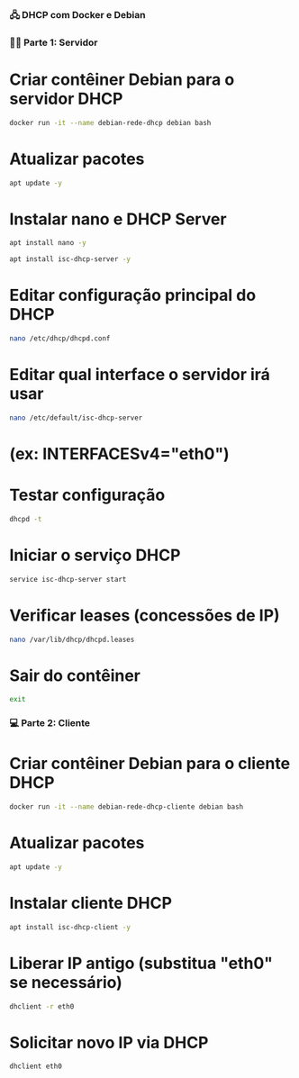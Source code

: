 ### 🖧 DHCP com Docker e Debian

### 👨‍💻 Parte 1: Servidor

# Criar contêiner Debian para o servidor DHCP
```bash
docker run -it --name debian-rede-dhcp debian bash
```

# Atualizar pacotes
```bash
apt update -y
```

# Instalar nano e DHCP Server
```bash
apt install nano -y
```
```bash
apt install isc-dhcp-server -y
```

# Editar configuração principal do DHCP
```bash
nano /etc/dhcp/dhcpd.conf
```

# Editar qual interface o servidor irá usar
```bash
nano /etc/default/isc-dhcp-server
```
# (ex: INTERFACESv4="eth0")

# Testar configuração
```bash
dhcpd -t
```

# Iniciar o serviço DHCP
```bash
service isc-dhcp-server start
```

# Verificar leases (concessões de IP)
```bash
nano /var/lib/dhcp/dhcpd.leases
```

# Sair do contêiner
```bash
exit
```

### 💻 Parte 2: Cliente

# Criar contêiner Debian para o cliente DHCP
```bash
docker run -it --name debian-rede-dhcp-cliente debian bash
```

# Atualizar pacotes
```bash
apt update -y
```

# Instalar cliente DHCP
```bash
apt install isc-dhcp-client -y
```

# Liberar IP antigo (substitua "eth0" se necessário)
```bash
dhclient -r eth0
```

# Solicitar novo IP via DHCP
```bash
dhclient eth0
```